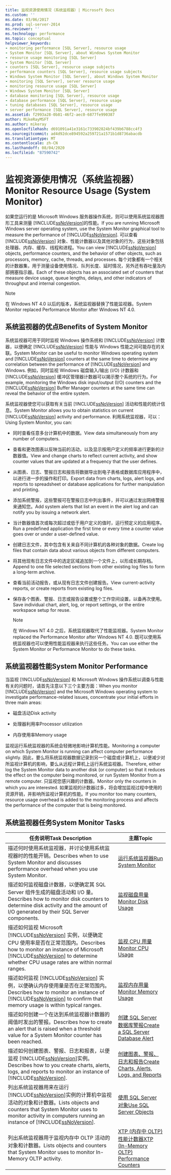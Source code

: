 ```yaml
---
title: 监视资源使用情况（系统监视器）| Microsoft Docs
ms.custom: ''
ms.date: 03/06/2017
ms.prod: sql-server-2014
ms.reviewer: ''
ms.technology: performance
ms.topic: conceptual
helpviewer_keywords:
- monitoring performance [SQL Server], resource usage
- System Monitor [SQL Server], about Windows System Monitor
- resource usage monitoring [SQL Server]
- System Monitor [SQL Server]
- counters [SQL Server], resource usage subjects
- performance counters [SQL Server], resource usage subjects
- Windows System Monitor [SQL Server], about Windows System Monitor
- monitoring [SQL Server], server resource usage
- monitoring resource usage [SQL Server]
- Windows System Monitor [SQL Server]
- database monitoring [SQL Server], resource usage
- database performance [SQL Server], resource usage
- tuning databases [SQL Server], resource usage
- server performance [SQL Server], resource usage
ms.assetid: f2993a28-0b81-46f2-aec0-6877fe990387
author: MikeRayMSFT
ms.author: mikeray
ms.openlocfilehash: d691091a41e3161c733902824bf439b6788cc4f3
ms.sourcegitcommit: ad4d92dce894592a259721a1571b1d8736abacdb
ms.translationtype: MT
ms.contentlocale: zh-CN
ms.lasthandoff: 08/04/2020
ms.locfileid: "87590742"
---
```

# <a name="monitor-resource-usage-system-monitor"></a><span data-ttu-id="c3c96-102">监视资源使用情况（系统监视器）</span><span class="sxs-lookup"><span data-stu-id="c3c96-102">Monitor Resource Usage (System Monitor)</span></span>
  <span data-ttu-id="c3c96-103">如果您运行的是 Microsoft Windows 服务器操作系统，则可以使用系统监视器图形工具来测量 [!INCLUDE[ssNoVersion](../../includes/ssnoversion-md.md)]的性能。</span><span class="sxs-lookup"><span data-stu-id="c3c96-103">If you are running Microsoft Windows server operating system, use the System Monitor graphical tool to measure the performance of [!INCLUDE[ssNoVersion](../../includes/ssnoversion-md.md)].</span></span> <span data-ttu-id="c3c96-104">可以查看 [!INCLUDE[ssNoVersion](../../includes/ssnoversion-md.md)] 对象、性能计数器以及其他对象的行为，这些对象包括处理器、内存、缓存、线程和进程。</span><span class="sxs-lookup"><span data-stu-id="c3c96-104">You can view [!INCLUDE[ssNoVersion](../../includes/ssnoversion-md.md)] objects, performance counters, and the behavior of other objects, such as processors, memory, cache, threads, and processes.</span></span> <span data-ttu-id="c3c96-105">每个对象都有一个相关的计数器集，用于测量设备使用情况、队列长度、延时情况，另外还有吞吐量及内部拥塞指示器。</span><span class="sxs-lookup"><span data-stu-id="c3c96-105">Each of these objects has an associated set of counters that measure device usage, queue lengths, delays, and other indicators of throughput and internal congestion.</span></span>  
  
> [!NOTE]  
>  <span data-ttu-id="c3c96-106">在 Windows NT 4.0 以后的版本，系统监视器替换了性能监视器。</span><span class="sxs-lookup"><span data-stu-id="c3c96-106">System Monitor replaced Performance Monitor after Windows NT 4.0.</span></span>  
  
## <a name="benefits-of-system-monitor"></a><span data-ttu-id="c3c96-107">系统监视器的优点</span><span class="sxs-lookup"><span data-stu-id="c3c96-107">Benefits of System Monitor</span></span>  
 <span data-ttu-id="c3c96-108">系统监视器可用于同时监视 Windows 操作系统和 [!INCLUDE[ssNoVersion](../../includes/ssnoversion-md.md)] 计数器，以便确定 [!INCLUDE[ssNoVersion](../../includes/ssnoversion-md.md)] 性能与 Windows 性能之间可能存在的关联。</span><span class="sxs-lookup"><span data-stu-id="c3c96-108">System Monitor can be useful to monitor Windows operating system and [!INCLUDE[ssNoVersion](../../includes/ssnoversion-md.md)] counters at the same time to determine any correlation between the performance of [!INCLUDE[ssNoVersion](../../includes/ssnoversion-md.md)] and Windows.</span></span> <span data-ttu-id="c3c96-109">例如，同时监视 Windows 磁盘输入/输出 (I/O) 计数器和 [!INCLUDE[ssNoVersion](../../includes/ssnoversion-md.md)] 缓冲区管理器计数器可以揭示整个系统的行为。</span><span class="sxs-lookup"><span data-stu-id="c3c96-109">For example, monitoring the Windows disk input/output (I/O) counters and the [!INCLUDE[ssNoVersion](../../includes/ssnoversion-md.md)] Buffer Manager counters at the same time can reveal the behavior of the entire system.</span></span>  
  
 <span data-ttu-id="c3c96-110">系统监视器使您可以获取有关当前 [!INCLUDE[ssNoVersion](../../includes/ssnoversion-md.md)] 活动和性能的统计信息。</span><span class="sxs-lookup"><span data-stu-id="c3c96-110">System Monitor allows you to obtain statistics on current [!INCLUDE[ssNoVersion](../../includes/ssnoversion-md.md)] activity and performance.</span></span> <span data-ttu-id="c3c96-111">利用系统监视器，可以：</span><span class="sxs-lookup"><span data-stu-id="c3c96-111">Using System Monitor, you can:</span></span>  
  
-   <span data-ttu-id="c3c96-112">同时查看任意多台计算机中的数据。</span><span class="sxs-lookup"><span data-stu-id="c3c96-112">View data simultaneously from any number of computers.</span></span>  
  
-   <span data-ttu-id="c3c96-113">查看和更改图表以反映当前的活动，以及显示按用户定义的频率进行更新的计数器值。</span><span class="sxs-lookup"><span data-stu-id="c3c96-113">View and change charts to reflect current activity, and show counter values that are updated at a frequency that the user defines.</span></span>  
  
-   <span data-ttu-id="c3c96-114">从图表、日志、警报日志和报告将数据导出到电子表格或数据库应用程序中，以进行进一步的操作和打印。</span><span class="sxs-lookup"><span data-stu-id="c3c96-114">Export data from charts, logs, alert logs, and reports to spreadsheet or database applications for further manipulation and printing.</span></span>  
  
-   <span data-ttu-id="c3c96-115">添加系统警报，这些警报可在警报日志中列出事件，并可以通过发出网络警报来通知您。</span><span class="sxs-lookup"><span data-stu-id="c3c96-115">Add system alerts that list an event in the alert log and can notify you by issuing a network alert.</span></span>  
  
-   <span data-ttu-id="c3c96-116">当计数器值首次或每次超过或低于用户定义的值时，运行预定义的应用程序。</span><span class="sxs-lookup"><span data-stu-id="c3c96-116">Run a predefined application the first time or every time a counter value goes over or under a user-defined value.</span></span>  
  
-   <span data-ttu-id="c3c96-117">创建日志文件，其中包含有关来自不同计算机的各种对象的数据。</span><span class="sxs-lookup"><span data-stu-id="c3c96-117">Create log files that contain data about various objects from different computers.</span></span>  
  
-   <span data-ttu-id="c3c96-118">将其他现有日志文件中的选定区域追加到一个文件上，以形成长期存档。</span><span class="sxs-lookup"><span data-stu-id="c3c96-118">Append to one file selected sections from other existing log files to form a long-term archive.</span></span>  
  
-   <span data-ttu-id="c3c96-119">查看当前活动报告，或从现有日志文件创建报告。</span><span class="sxs-lookup"><span data-stu-id="c3c96-119">View current-activity reports, or create reports from existing log files.</span></span>  
  
-   <span data-ttu-id="c3c96-120">保存各个图表、警报、日志或报告设置或整个工作空间设置，以备再次使用。</span><span class="sxs-lookup"><span data-stu-id="c3c96-120">Save individual chart, alert, log, or report settings, or the entire workspace setup for reuse.</span></span>  
  
    > [!NOTE]  
    >  <span data-ttu-id="c3c96-121">在 Windows NT 4.0 之后，系统监视器取代了性能监视器。</span><span class="sxs-lookup"><span data-stu-id="c3c96-121">System Monitor replaced the Performance Monitor after Windows NT 4.0.</span></span> <span data-ttu-id="c3c96-122">既可以使用系统监视器也可以使用性能监视器来执行这些任务。</span><span class="sxs-lookup"><span data-stu-id="c3c96-122">You can use either the System Monitor or Performance Monitor to do these tasks.</span></span>  
  
## <a name="system-monitor-performance"></a><span data-ttu-id="c3c96-123">系统监视器性能</span><span class="sxs-lookup"><span data-stu-id="c3c96-123">System Monitor Performance</span></span>  
 <span data-ttu-id="c3c96-124">当监视 [!INCLUDE[ssNoVersion](../../includes/ssnoversion-md.md)] 和 Microsoft Windows 操作系统以调查与性能有关的问题时，请首先注意以下三个主要方面：</span><span class="sxs-lookup"><span data-stu-id="c3c96-124">When you monitor [!INCLUDE[ssNoVersion](../../includes/ssnoversion-md.md)] and the Microsoft Windows operating system to investigate performance-related issues, concentrate your initial efforts in three main areas:</span></span>  
  
-   <span data-ttu-id="c3c96-125">磁盘活动</span><span class="sxs-lookup"><span data-stu-id="c3c96-125">Disk activity</span></span>  
  
-   <span data-ttu-id="c3c96-126">处理器利用率</span><span class="sxs-lookup"><span data-stu-id="c3c96-126">Processor utilization</span></span>  
  
-   <span data-ttu-id="c3c96-127">内存使用率</span><span class="sxs-lookup"><span data-stu-id="c3c96-127">Memory usage</span></span>  
  
 <span data-ttu-id="c3c96-128">监视运行系统监视器的系统会轻微地影响计算机性能。</span><span class="sxs-lookup"><span data-stu-id="c3c96-128">Monitoring a computer on which System Monitor is running can affect computer performance slightly.</span></span> <span data-ttu-id="c3c96-129">因此，要么将系统监视器数据记录到另一个磁盘或计算机上，以便减少对所监视计算机的影响，要么从远程计算机上运行系统监视器。</span><span class="sxs-lookup"><span data-stu-id="c3c96-129">Therefore, either log the System Monitor data to another disk (or computer) so that it reduces the effect on the computer being monitored, or run System Monitor from a remote computer.</span></span> <span data-ttu-id="c3c96-130">只监视您感兴趣的计数器。</span><span class="sxs-lookup"><span data-stu-id="c3c96-130">Monitor only the counters in which you are interested.</span></span> <span data-ttu-id="c3c96-131">如果监视的计数器过多，将会增加监视过程中使用的资源开销，并影响所监视计算机的性能。</span><span class="sxs-lookup"><span data-stu-id="c3c96-131">If you monitor too many counters, resource usage overhead is added to the monitoring process and affects the performance of the computer that is being monitored.</span></span>  
  
## <a name="system-monitor-tasks"></a><span data-ttu-id="c3c96-132">系统监视器任务</span><span class="sxs-lookup"><span data-stu-id="c3c96-132">System Monitor Tasks</span></span>  
  
|<span data-ttu-id="c3c96-133">任务说明</span><span class="sxs-lookup"><span data-stu-id="c3c96-133">Task Description</span></span>|<span data-ttu-id="c3c96-134">主题</span><span class="sxs-lookup"><span data-stu-id="c3c96-134">Topic</span></span>|  
|----------------------|-----------|  
|<span data-ttu-id="c3c96-135">描述何时使用系统监视器，并讨论使用系统监视器时的性能开销。</span><span class="sxs-lookup"><span data-stu-id="c3c96-135">Describes when to use System Monitor and discusses performance overhead when you use System Monitor.</span></span>|[<span data-ttu-id="c3c96-136">运行系统监视器</span><span class="sxs-lookup"><span data-stu-id="c3c96-136">Run System Monitor</span></span>](run-system-monitor.md)|  
|<span data-ttu-id="c3c96-137">描述如何监视磁盘计数器，以便确定其 SQL Server 组件生成的磁盘活动和 I/O 量。</span><span class="sxs-lookup"><span data-stu-id="c3c96-137">Describes how to monitor disk counters to determine disk activity and the amount of I/O generated by their SQL Server components.</span></span>|[<span data-ttu-id="c3c96-138">监视磁盘用量</span><span class="sxs-lookup"><span data-stu-id="c3c96-138">Monitor Disk Usage</span></span>](monitor-disk-usage.md)|  
|<span data-ttu-id="c3c96-139">描述如何监视 Microsoft [!INCLUDE[ssNoVersion](../../includes/ssnoversion-md.md)] 实例，以便确定 CPU 使用率是否在正常范围内。</span><span class="sxs-lookup"><span data-stu-id="c3c96-139">Describes how to monitor an instance of Microsoft [!INCLUDE[ssNoVersion](../../includes/ssnoversion-md.md)] to determine whether CPU usage rates are within normal ranges.</span></span>|[<span data-ttu-id="c3c96-140">监视 CPU 用量</span><span class="sxs-lookup"><span data-stu-id="c3c96-140">Monitor CPU Usage</span></span>](monitor-cpu-usage.md)|  
|<span data-ttu-id="c3c96-141">描述如何监视 [!INCLUDE[ssNoVersion](../../includes/ssnoversion-md.md)] 实例，以便确认内存使用量是否在正常范围内。</span><span class="sxs-lookup"><span data-stu-id="c3c96-141">Describes how to monitor an instance of [!INCLUDE[ssNoVersion](../../includes/ssnoversion-md.md)] to confirm that memory usage is within typical ranges.</span></span>|[<span data-ttu-id="c3c96-142">监视内存用量</span><span class="sxs-lookup"><span data-stu-id="c3c96-142">Monitor Memory Usage</span></span>](monitor-memory-usage.md)|  
|<span data-ttu-id="c3c96-143">描述如何创建一个在达到系统监视器计数器的阈值时发出的警报。</span><span class="sxs-lookup"><span data-stu-id="c3c96-143">Describes how to create an alert that is raised when a threshold value for a System Monitor counter has been reached.</span></span>|[<span data-ttu-id="c3c96-144">创建 SQL Server 数据库警报</span><span class="sxs-lookup"><span data-stu-id="c3c96-144">Create a SQL Server Database Alert</span></span>](create-a-sql-server-database-alert.md)|  
|<span data-ttu-id="c3c96-145">描述如何创建图表、警报、日志和报表，以便监视 [!INCLUDE[ssNoVersion](../../includes/ssnoversion-md.md)]实例。</span><span class="sxs-lookup"><span data-stu-id="c3c96-145">Describes how to you create charts, alerts, logs, and reports to monitor an instance of [!INCLUDE[ssNoVersion](../../includes/ssnoversion-md.md)].</span></span>|[<span data-ttu-id="c3c96-146">创建图表、警报、日志和报告</span><span class="sxs-lookup"><span data-stu-id="c3c96-146">Create Charts, Alerts, Logs, and Reports</span></span>](create-charts-alerts-logs-and-reports.md)|  
|<span data-ttu-id="c3c96-147">列出系统监视器用来在运行 [!INCLUDE[ssNoVersion](../../includes/ssnoversion-md.md)]实例的计算机中监视活动的对象和计数器。</span><span class="sxs-lookup"><span data-stu-id="c3c96-147">Lists objects and counters that System Monitor uses to monitor activity in computers running an instance of [!INCLUDE[ssNoVersion](../../includes/ssnoversion-md.md)].</span></span>|[<span data-ttu-id="c3c96-148">使用 SQL Server 对象</span><span class="sxs-lookup"><span data-stu-id="c3c96-148">Use SQL Server Objects</span></span>](use-sql-server-objects.md)|  
|<span data-ttu-id="c3c96-149">列出系统监视器用于监视内存中 OLTP 活动的对象和计数器。</span><span class="sxs-lookup"><span data-stu-id="c3c96-149">Lists objects and counters that System Monitor uses to monitor In-Memory OLTP activity.</span></span>|[<span data-ttu-id="c3c96-150">XTP &#40;内存中 OLTP&#41; 性能计数器</span><span class="sxs-lookup"><span data-stu-id="c3c96-150">XTP &#40;In-Memory OLTP&#41; Performance Counters</span></span>](../../integration-services/performance/performance-counters.md)|  
  
  
